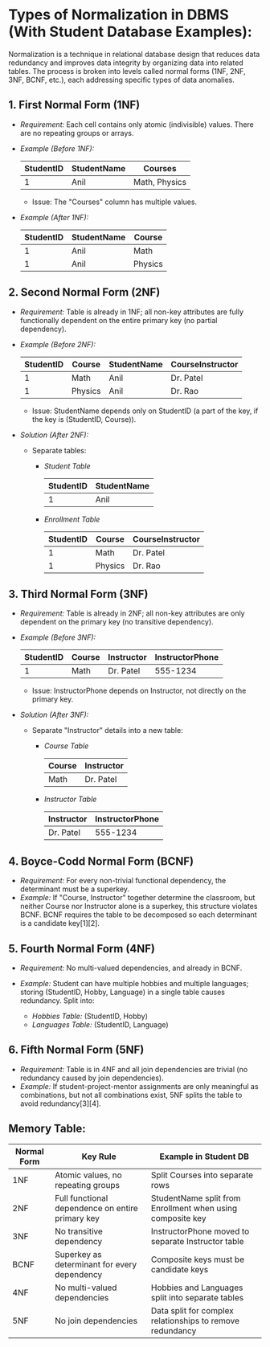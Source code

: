 # Types of Normalization in DBMS (With Student Database Examples):

Normalization is a technique in relational database design that reduces data redundancy and improves data integrity by organizing data into related tables. The process is broken into levels called normal forms (1NF, 2NF, 3NF, BCNF, etc.), each addressing specific types of data anomalies.

## 1. First Normal Form (1NF)
- *Requirement:* Each cell contains only atomic (indivisible) values. There are no repeating groups or arrays.
- *Example (Before 1NF):*

  | StudentID | StudentName | Courses         |
  |-----------|-------------|----------------|
  | 1         | Anil        | Math, Physics  |

  - Issue: The "Courses" column has multiple values.

- *Example (After 1NF):*

  | StudentID | StudentName | Course   |
  |-----------|-------------|----------|
  | 1         | Anil        | Math     |
  | 1         | Anil        | Physics  |

## 2. Second Normal Form (2NF)
- *Requirement:* Table is already in 1NF; all non-key attributes are fully functionally dependent on the entire primary key (no partial dependency).
- *Example (Before 2NF):*

  | StudentID | Course   | StudentName | CourseInstructor |
  |-----------|----------|-------------|-----------------|
  | 1         | Math     | Anil        | Dr. Patel       |
  | 1         | Physics  | Anil        | Dr. Rao         |

  - Issue: StudentName depends only on StudentID (a part of the key, if the key is (StudentID, Course)).

- *Solution (After 2NF):*
  - Separate tables:
    - *Student Table*

      | StudentID | StudentName |
      |-----------|-------------|
      | 1         | Anil        |

    - *Enrollment Table*

      | StudentID | Course   | CourseInstructor |
      |-----------|----------|-----------------|
      | 1         | Math     | Dr. Patel       |
      | 1         | Physics  | Dr. Rao         |

## 3. Third Normal Form (3NF)
- *Requirement:* Table is already in 2NF; all non-key attributes are only dependent on the primary key (no transitive dependency).
- *Example (Before 3NF):*

  | StudentID | Course   | Instructor  | InstructorPhone |
  |-----------|----------|-------------|----------------|
  | 1         | Math     | Dr. Patel   | 555-1234       |

  - Issue: InstructorPhone depends on Instructor, not directly on the primary key.

- *Solution (After 3NF):*
  - Separate "Instructor" details into a new table:

    - *Course Table*

      | Course   | Instructor  |
      |----------|-------------|
      | Math     | Dr. Patel   |

    - *Instructor Table*

      | Instructor  | InstructorPhone |
      |-------------|----------------|
      | Dr. Patel   | 555-1234       |

## 4. Boyce-Codd Normal Form (BCNF)
- *Requirement:* For every non-trivial functional dependency, the determinant must be a superkey.
- *Example:* If "Course, Instructor" together determine the classroom, but neither Course nor Instructor alone is a superkey, this structure violates BCNF. BCNF requires the table to be decomposed so each determinant is a candidate key[1][2].

## 5. Fourth Normal Form (4NF)
- *Requirement:* No multi-valued dependencies, and already in BCNF.
- *Example:* Student can have multiple hobbies and multiple languages; storing (StudentID, Hobby, Language) in a single table causes redundancy. Split into:

  - *Hobbies Table:* (StudentID, Hobby)
  - *Languages Table:* (StudentID, Language)

## 6. Fifth Normal Form (5NF)
- *Requirement:* Table is in 4NF and all join dependencies are trivial (no redundancy caused by join dependencies).
- *Example:* If student-project-mentor assignments are only meaningful as combinations, but not all combinations exist, 5NF splits the table to avoid redundancy[3][4].

## Memory Table:

| Normal Form | Key Rule                                         | Example in Student DB                                     |
|-------------|--------------------------------------------------|-----------------------------------------------------------|
| 1NF         | Atomic values, no repeating groups               | Split Courses into separate rows                          |
| 2NF         | Full functional dependence on entire primary key | StudentName split from Enrollment when using composite key|
| 3NF         | No transitive dependency                         | InstructorPhone moved to separate Instructor table        |
| BCNF        | Superkey as determinant for every dependency     | Composite keys must be candidate keys                     |
| 4NF         | No multi-valued dependencies                     | Hobbies and Languages split into separate tables          |
| 5NF         | No join dependencies                             | Data split for complex relationships to remove redundancy |